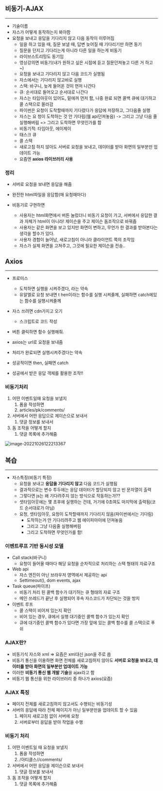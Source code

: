 ## 비동기-AJAX

---

* 기술이름
* 자스가 어떻게 동작하는지 봐야함
* 요청을 보내고 응답을 기다리지 않고 다음 동작이 이루어짐
  * 일을 하고 있을 때, 질문 보낼 때, 답변 늦어질 때 기다리기만 하면 동기
  * 질문을 던지고 기다리는게 아니라 다른 일을 하는게 비동기
  * 라이브스트리밍도 동기임
  * 영상강의면 비동기(내가 원하고 싶은 시점에 듣고 질문던져놓고 다른 거 하고 ~)
  * 요청을 보내고 기다리지 않고 다음 코드가 실행됨
  * 자스에서는 기다리지 않고바로 실행
  * 스택: 바구니, 늦게 들어온 것이 먼저 나간다
  * 큐: 순서대로 들어오고 순서대로 나간다
  * 자스는 타임아웃이 있어도, 밑에꺼 먼저 함, 나중 완료 되면 콜백 큐에 대기하고 콜 스택으로 올라감
  * 파이썬은 요청이 도착할때까지 기다렸다가 응답에 저장하고, 그다음줄 실행
  * 자스는 요 청이 도착하는 것 안 기다림(웸 api던져놓음) -> 그리고 그냥 다음 줄 실행해버림 => 그리고 도착하면 무엇인가를 함
  * 비동기적: 타임아웃, 에이제이
  * 태스크 큐
  * 콜 스택
  * 새로고침 하지 않아도 서버로 요청을 보내고, 데이터를 받아 화면의 일부분만 업데이트 가능
  * 요즘엔 **axios 라이브러리 사용**

### 정리

* 서버로 요청을 보내면 응답을 해줌

* 완전한 html파일을 응답함(매 요청때마다)

* 비동기로 구현하면

  * 사용자는 html화면에서 버튼 눌렀더니 비동기 요청이 가고, 서버에서 응답한 결과 자체가 html이 아니라! 제이슨을 주고 제이슨 돔조작으로 바꿔줌
  * 사용자는 같은 화면을 보고 있지만 화면이 변하고, 무언가 한 결과를 받아본다는 생각을 할수가 있다. 
  * 사용자 경험이 늘어남, 새로고침이 아니라 클라이언트 쪽의 조작임
  * 자스가 실제 화면을 고쳐주고, 그것에 필요한 제이슨을 전송..

  



## Axios

---

* 프로미스
  * 도착하면 실행을 시켜주겠다, 라는 약속
  * 유알엘로 요청 보내면 t hen이라는 함수를 실행 시켜줄께, 실패하면 catch에있는 함수를 실행시켜줄께 
* 자스 쓰려면 cdn가지고 오기
  * 스크립트로 코드 작성

* 버튼 클릭하면 함수 실행해줘.
* axios는 url로 요청을 보내줌
* 처리가 완료되면 실행시켜주겠다는 약속
* 성공적이면 then, 실패면 catch
* 성공에서 받은 응답 객체를 활용한 조작!! 



### 비동기처리

1) 어떤 이벤트일때 요청을 보낼지
   1) 폼을 작성하면
   2) articles/pk/comments/
2) 서버에서 어떤 응답으로 제이슨으로 보내서
   1) 댓글 정보를 보내서
3) 돔 조작을 어떻게 할지
   1)  댓글 목록에 추가해줌

![image-20221026122213367](1026_수.assets/image-20221026122213367.png)



## 복습

---

* 자스특징(비동기 특징)
  * 요청을 보내고 **응답을 기다리지 않고** 다음 코드가 실행됨
  * 결과적으로는 변수 투두에는 응답 데이터가 할당되지 않고 빈 문자열이 출력
  * 그렇다면 js는 왜 기다려주지 않는 방식으로 작동하는가?? 
  * 셋타임아웃에는 몇 초후에 실행하는 건데, 거기에 0초여도 마지막에 출력됨(코드 순서대로가 아님)
  * 요청, 셋타임아웃, 요청이 도착할때까지 기다리지 않음(파이썬에서는 기다림)
    * 도착하는거 안 기다리려주고 웹 에이피아이에 던져놓음
    * 그리고 그냥 다음줄 실행해버림
    * 그리고 도착하면 무엇인가를 함!

### 이벤트루프 기반 동시성 모델

* Call stack(바구니)
  * 요청이 들어올 때마다 해당 요청을 순차적으로 처리하는 스택 형태의 자료구조
* Web api
  * 자스 엔진이 아닌 브라우저 영역에서 제공하는 api
  * Settimeout(), dom events, ajax
* Task queue(파이프)
  * 비동기 처리 된 콜백 함수가 대기하는 큐 형태의 자료 구조
  * 메인 쓰레드가 끝난 후 실행되어 후속 자스코드가 차단되는 것을 방지
* 이벤트 루프
  * 콜 스택이 비어져 있는지 확인
  * 비어 있는 경우, 큐에서 실행 대기중인 콜백 함수가 있는지 확인
  * 큐에 대기중인 콜백 함수가 있다면 가장 앞에 있는 콜백 함수를 콜 스택으로 푸쉬 

### AJAX란?

* 비동기식 자스와 xml => 요즘은 xml대신 json을 주로 씀
* 비동기 통신을 이용하면 화면 전체를 새로고침하지 않아도 **서버로 요청을 보내고, 데이터를 받아 화면의 일부분만 업데이트 가능**
* 이러한 **비동기 통신 웹 개발 기술**을 ajax라고 함 
* 비동기 웹 통신을 위한 라이브러리 중 하나가 axios(요즘)

### AJAX 특징

* 페이지 전체를 새로고침하지 않고서도 수행되는 비동기성
* 서버의 응답에 따라 전체 페이지가 아닌 일부분만을 업데이트 할 수 있음
  1. 페이지 새로고침 없이 서버에 요청
  2. 서버로부터 응답을 받아 작업을 수행



### 비동기 처리 

1) 어떤 이벤트일 때 요청을 보낼지
   1) 폼을 작성하면
   2) /아티클스/<pk>/comments/
2) 서버에서 어떤 응답을 제이슨으로 보내서
   1) 댓글 정보를 보내서
3) 돔 조작을 어떻게 할지
   1) 댓글 목록에 추가해줌

